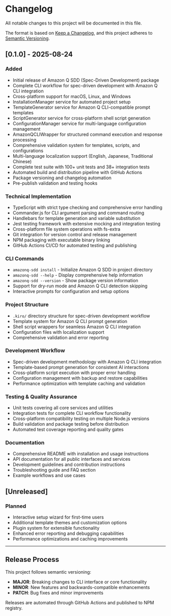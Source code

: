 # Changelog

All notable changes to this project will be documented in this file.

The format is based on [Keep a Changelog](https://keepachangelog.com/en/1.0.0/),
and this project adheres to [Semantic Versioning](https://semver.org/spec/v2.0.0.html).

## [0.1.0] - 2025-08-24

### Added
- Initial release of Amazon Q SDD (Spec-Driven Development) package
- Complete CLI workflow for spec-driven development with Amazon Q CLI integration
- Cross-platform support for macOS, Linux, and Windows
- InstallationManager service for automated project setup
- TemplateGenerator service for Amazon Q CLI-compatible prompt templates
- ScriptGenerator service for cross-platform shell script generation
- ConfigurationManager service for multi-language configuration management
- AmazonQCLIWrapper for structured command execution and response processing
- Comprehensive validation system for templates, scripts, and configurations
- Multi-language localization support (English, Japanese, Traditional Chinese)
- Complete test suite with 100+ unit tests and 38+ integration tests
- Automated build and distribution pipeline with GitHub Actions
- Package versioning and changelog automation
- Pre-publish validation and testing hooks

### Technical Implementation
- TypeScript with strict type checking and comprehensive error handling
- Commander.js for CLI argument parsing and command routing
- Handlebars for template generation and variable substitution
- Jest testing framework with extensive mocking and integration testing
- Cross-platform file system operations with fs-extra
- Git integration for version control and release management
- NPM packaging with executable binary linking
- GitHub Actions CI/CD for automated testing and publishing

### CLI Commands
- `amazonq-sdd install` - Initialize Amazon Q SDD in project directory
- `amazonq-sdd --help` - Display comprehensive help information
- `amazonq-sdd --version` - Show package version information
- Support for dry-run mode and Amazon Q CLI detection skipping
- Interactive prompts for configuration and setup options

### Project Structure
- `.kiro/` directory structure for spec-driven development workflow
- Template system for Amazon Q CLI prompt generation
- Shell script wrappers for seamless Amazon Q CLI integration
- Configuration files with localization support
- Comprehensive validation and error reporting

### Development Workflow
- Spec-driven development methodology with Amazon Q CLI integration
- Template-based prompt generation for consistent AI interactions
- Cross-platform script execution with proper error handling
- Configuration management with backup and restore capabilities
- Performance optimization with template caching and validation

### Testing & Quality Assurance
- Unit tests covering all core services and utilities
- Integration tests for complete CLI workflow functionality
- Cross-platform compatibility testing on multiple Node.js versions
- Build validation and package testing before distribution
- Automated test coverage reporting and quality gates

### Documentation
- Comprehensive README with installation and usage instructions
- API documentation for all public interfaces and services
- Development guidelines and contribution instructions
- Troubleshooting guide and FAQ section
- Example workflows and use cases

## [Unreleased]

### Planned
- Interactive setup wizard for first-time users
- Additional template themes and customization options
- Plugin system for extensible functionality
- Enhanced error reporting and debugging capabilities
- Performance optimizations and caching improvements

---

## Release Process

This project follows semantic versioning:
- **MAJOR**: Breaking changes to CLI interface or core functionality
- **MINOR**: New features and backwards-compatible enhancements
- **PATCH**: Bug fixes and minor improvements

Releases are automated through GitHub Actions and published to NPM registry.